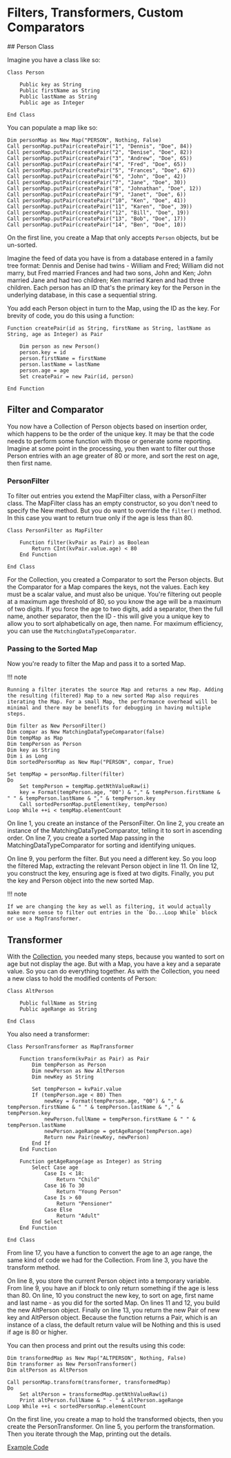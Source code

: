 # Filters, Transformers, Custom Comparators

## Person Class

Imagine you have a class like so:

```vbscript
Class Person

    Public key as String
    Public firstName as String
    Public lastName as String
    Public age as Integer

End Class
```

You can populate a map like so:

```vbscript
Dim personMap as New Map("PERSON", Nothing, False)
Call personMap.putPair(createPair("1", "Dennis", "Doe", 84))
Call personMap.putPair(createPair("2", "Denise", "Doe", 82))
Call personMap.putPair(createPair("3", "Andrew", "Doe", 65))
Call personMap.putPair(createPair("4", "Fred", "Doe", 65))
Call personMap.putPair(createPair("5", "Frances", "Doe", 67))
Call personMap.putPair(createPair("6", "John", "Doe", 42))
Call personMap.putPair(createPair("7", "Jane", "Doe", 30))
Call personMap.putPair(createPair("8", "Johnathan", "Doe", 12))
Call personMap.putPair(createPair("9", "Janet", "Doe", 6))
Call personMap.putPair(createPair("10", "Ken", "Doe", 41))
Call personMap.putPair(createPair("11", "Karen", "Doe", 39))
Call personMap.putPair(createPair("12", "Bill", "Doe", 19))
Call personMap.putPair(createPair("13", "Bob", "Doe", 17))
Call personMap.putPair(createPair("14", "Ben", "Doe", 10))
```

On the first line, you create a Map that only accepts `Person` objects, but be un-sorted.

Imagine the feed of data you have is from a database entered in a family tree format: Dennis and Denise had twins - William and Fred; William did not marry, but Fred married Frances and had two sons, John and Ken; John married Jane and had two children; Ken married Karen and had three children. Each person has an ID that's the primary key for the Person in the underlying database, in this case a sequential string.

You add each Person object in turn to the Map, using the ID as the key. For brevity of code, you do this using a function:

```vbscript
Function createPair(id as String, firstName as String, lastName as String, age as Integer) as Pair

    Dim person as new Person()
    person.key = id
    person.firstName = firstName
    person.lastName = lastName
    person.age = age
    Set createPair = new Pair(id, person)

End Function
```

## Filter and Comparator

You now have a Collection of Person objects based on insertion order, which happens to be the order of the unique key. It may be that the code needs to perform some function with those or generate some reporting. Imagine at some point in the processing, you then want to filter out those Person entries with an age greater of 80 or more, and sort the rest on age, then first name.

### PersonFilter

To filter out entries you extend the MapFilter class, with a PersonFilter class. The MapFilter class has an empty constructor, so you don't need to specify the New method. But you do want to override the `filter()` method. In this case you want to return true only if the age is less than 80.

```vbscript
Class PersonFilter as MapFilter

    Function filter(kvPair as Pair) as Boolean
        Return CInt(kvPair.value.age) < 80
    End Function

End Class
```

For the Collection, you created a Comparator to sort the Person objects. But the Comparator for a Map compares the keys, not the values. Each key must be a scalar value, and must also be unique. You're filtering out people at a maximum age threshold of 80, so you know the age will be a maximum of two digits. If you force the age to two digits, add a separator, then the full name, another separator, then the ID - this will give you a unique key to allow you to sort alphabetically on age, then name. For maximum efficiency, you can use the `MatchingDataTypeComparator`.

### Passing to the Sorted Map

Now you're ready to filter the Map and pass it to a sorted Map.

!!! note

    Running a filter iterates the source Map and returns a new Map. Adding the resulting (filtered) Map to a new sorted Map also requires iterating the Map. For a small Map, the performance overhead will be minimal and there may be benefits for debugging in having multiple steps.

```vbscript linenums="1"
Dim filter as New PersonFilter()
Dim compar as New MatchingDataTypeComparator(false)
Dim tempMap as Map
Dim tempPerson as Person
Dim key as String
Dim i as Long
Dim sortedPersonMap as New Map("PERSON", compar, True)

Set tempMap = personMap.filter(filter)
Do
    Set tempPerson = tempMap.getNthValueRaw(i)
    key = Format(tempPerson.age, "00") & "," & tempPerson.firstName & " " & tempPerson.lastName & "," & tempPerson.key
    Call sortedPersonMap.putElement(key, tempPerson)
Loop While ++i < tempMap.elementCount
```

On line 1, you create an instance of the PersonFilter. On line 2, you create an instance of the MatchingDataTypeComparator, telling it to sort in ascending order. On line 7, you create a sorted Map passing in the MatchingDataTypeComparator for sorting and identifying uniques.

On line 9, you perform the filter. But you need a different key. So you loop the filtered Map, extracting the relevant Person object in line 11. On line 12, you construct the key, ensuring age is fixed at two digits. Finally, you put the key and Person object into the new sorted Map.

!!! note

    If we are changing the key as well as filtering, it would actually make more sense to filter out entries in the `Do...Loop While` block or use a MapTransformer.

## Transformer

With the [Collection](2-filterCollection.md), you needed many steps, because you wanted to sort on age but not display the age. But with a Map, you have a key and a separate value. So you can do everything together. As with the Collection, you need a new class to hold the modified contents of Person:

```vbscript
Class AltPerson

    Public fullName as String
    Public ageRange as String

End Class
```

You also need a transformer:

```vbscript linenums="1"
Class PersonTransformer as MapTransformer

    Function transform(kvPair as Pair) as Pair
        Dim tempPerson as Person
        Dim newPerson as New AltPerson
        Dim newKey as String

        Set tempPerson = kvPair.value
        If (tempPerson.age < 80) Then
            newKey = Format(tempPerson.age, "00") & "," & tempPerson.firstName & " " & tempPerson.lastName & "," & tempPerson.key
            newPerson.fullName = tempPerson.firstName & " " & tempPerson.lastName
            newPerson.ageRange = getAgeRange(tempPerson.age)
            Return new Pair(newKey, newPerson)
        End If
    End Function

    Function getAgeRange(age as Integer) as String
        Select Case age
            Case Is < 18:
                Return "Child"
            Case 16 To 30
                Return "Young Person"
            Case Is > 60
                Return "Pensioner"
            Case Else
                Return "Adult"
        End Select
    End Function

End Class
```

From line 17, you have a function to convert the age to an age range, the same kind of code we had for the Collection. From line 3, you have the transform method.

On line 8, you store the current Person object into a temporary variable. From line 9, you have an if block to only return something if the age is less than 80. On line, 10 you construct the new key, to sort on age, first name and last name - as you did for the sorted Map. On lines 11 and 12, you build the new AltPerson object. Finally on line 13, you return the new Pair of new key and AltPerson object. Because the function returns a Pair, which is an instance of a class, the default return value will be Nothing and this is used if age is 80 or higher.

You can then process and print out the results using this code:

```vbscript linenums="1"
Dim transformedMap as New Map("ALTPERSON", Nothing, False)
Dim transformer as New PersonTransformer()
Dim altPerson as AltPerson

Call personMap.transform(transformer, transformedMap)
Do
    Set altPerson = transformedMap.getNthValueRaw(i)
    Print altPerson.fullName & " - " & altPerson.ageRange
Loop While ++i < sortedPersonMap.elementCount
```

On the first line, you create a map to hold the transformed objects, then you create the PersonTransformer. On line 5, you perform the transformation. Then you iterate through the Map, printing out the details.

<a href="../example_code/people-map.txt" target="_new">Example Code</a>